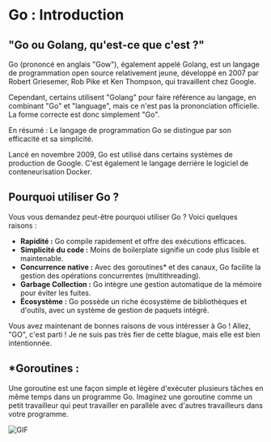 # Go : Introduction

## "Go ou Golang, qu'est-ce que c'est ?"

Go (prononcé en anglais "Gow"), également appelé Golang, est un langage de programmation open source relativement jeune, développé en 2007 par Robert Griesemer, Rob Pike et Ken Thompson, qui travaillent chez Google.

Cependant, certains utilisent "Golang" pour faire référence au langage, en combinant "Go" et "language", mais ce n'est pas la prononciation officielle. La forme correcte est donc simplement "Go".

En résumé : Le langage de programmation Go se distingue par son efficacité et sa simplicité.

Lancé en novembre 2009, Go est utilisé dans certains systèmes de production de Google. C'est également le langage derrière le logiciel de conteneurisation Docker.

## Pourquoi utiliser Go ?

Vous vous demandez peut-être pourquoi utiliser Go ? Voici quelques raisons :

- **Rapidité :** Go compile rapidement et offre des exécutions efficaces.
- **Simplicité du code :** Moins de boilerplate signifie un code plus lisible et maintenable.
- **Concurrence native :** Avec des goroutines* et des canaux, Go facilite la gestion des opérations concurrentes (multithreading).
- **Garbage Collection :** Go intègre une gestion automatique de la mémoire pour éviter les fuites.
- **Écosystème :** Go possède un riche écosystème de bibliothèques et d'outils, avec un système de gestion de paquets intégré.

Vous avez maintenant de bonnes raisons de vous intéresser à Go ! Allez, "GO", c'est parti ! Je ne suis pas très fier de cette blague, mais elle est bien intentionnée.


## *Goroutines : 
 Une goroutine est une façon simple et légère d'exécuter plusieurs tâches en même temps dans un programme Go. Imaginez une goroutine comme un petit travailleur qui peut travailler en parallèle avec d'autres travailleurs dans votre programme.

  ![GIF](https://marcofranssen.nl/images/951957866431d77793480aba8bb624da2f6b3fb2.gif)
